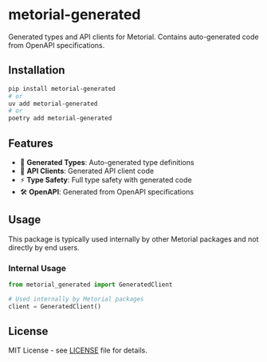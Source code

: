 # metorial-generated

Generated types and API clients for Metorial. Contains auto-generated code from OpenAPI specifications.

## Installation

```bash
pip install metorial-generated
# or
uv add metorial-generated
# or
poetry add metorial-generated
```

## Features

- 🔧 **Generated Types**: Auto-generated type definitions
- 📡 **API Clients**: Generated API client code
- ⚡ **Type Safety**: Full type safety with generated code
- 🛠️ **OpenAPI**: Generated from OpenAPI specifications

## Usage

This package is typically used internally by other Metorial packages and not directly by end users.

### Internal Usage

```python
from metorial_generated import GeneratedClient

# Used internally by Metorial packages
client = GeneratedClient()
```

## License

MIT License - see [LICENSE](../../LICENSE) file for details.
